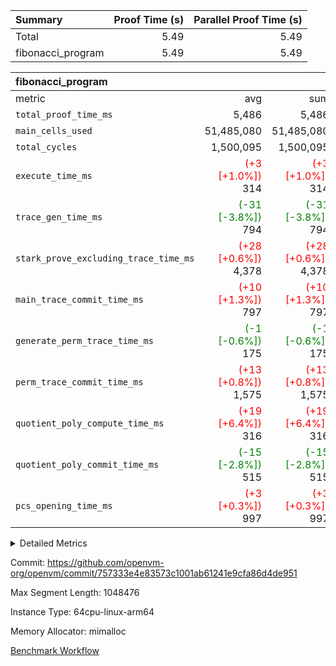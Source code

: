 | Summary | Proof Time (s) | Parallel Proof Time (s) |
|:---|---:|---:|
| Total |  5.49 |  5.49 |
| fibonacci_program |  5.49 |  5.49 |


| fibonacci_program |||||
|:---|---:|---:|---:|---:|
|metric|avg|sum|max|min|
| `total_proof_time_ms ` |  5,486 |  5,486 |  5,486 |  5,486 |
| `main_cells_used     ` |  51,485,080 |  51,485,080 |  51,485,080 |  51,485,080 |
| `total_cycles        ` |  1,500,095 |  1,500,095 |  1,500,095 |  1,500,095 |
| `execute_time_ms     ` | <span style='color: red'>(+3 [+1.0%])</span> 314 | <span style='color: red'>(+3 [+1.0%])</span> 314 | <span style='color: red'>(+3 [+1.0%])</span> 314 | <span style='color: red'>(+3 [+1.0%])</span> 314 |
| `trace_gen_time_ms   ` | <span style='color: green'>(-31 [-3.8%])</span> 794 | <span style='color: green'>(-31 [-3.8%])</span> 794 | <span style='color: green'>(-31 [-3.8%])</span> 794 | <span style='color: green'>(-31 [-3.8%])</span> 794 |
| `stark_prove_excluding_trace_time_ms` | <span style='color: red'>(+28 [+0.6%])</span> 4,378 | <span style='color: red'>(+28 [+0.6%])</span> 4,378 | <span style='color: red'>(+28 [+0.6%])</span> 4,378 | <span style='color: red'>(+28 [+0.6%])</span> 4,378 |
| `main_trace_commit_time_ms` | <span style='color: red'>(+10 [+1.3%])</span> 797 | <span style='color: red'>(+10 [+1.3%])</span> 797 | <span style='color: red'>(+10 [+1.3%])</span> 797 | <span style='color: red'>(+10 [+1.3%])</span> 797 |
| `generate_perm_trace_time_ms` | <span style='color: green'>(-1 [-0.6%])</span> 175 | <span style='color: green'>(-1 [-0.6%])</span> 175 | <span style='color: green'>(-1 [-0.6%])</span> 175 | <span style='color: green'>(-1 [-0.6%])</span> 175 |
| `perm_trace_commit_time_ms` | <span style='color: red'>(+13 [+0.8%])</span> 1,575 | <span style='color: red'>(+13 [+0.8%])</span> 1,575 | <span style='color: red'>(+13 [+0.8%])</span> 1,575 | <span style='color: red'>(+13 [+0.8%])</span> 1,575 |
| `quotient_poly_compute_time_ms` | <span style='color: red'>(+19 [+6.4%])</span> 316 | <span style='color: red'>(+19 [+6.4%])</span> 316 | <span style='color: red'>(+19 [+6.4%])</span> 316 | <span style='color: red'>(+19 [+6.4%])</span> 316 |
| `quotient_poly_commit_time_ms` | <span style='color: green'>(-15 [-2.8%])</span> 515 | <span style='color: green'>(-15 [-2.8%])</span> 515 | <span style='color: green'>(-15 [-2.8%])</span> 515 | <span style='color: green'>(-15 [-2.8%])</span> 515 |
| `pcs_opening_time_ms ` | <span style='color: red'>(+3 [+0.3%])</span> 997 | <span style='color: red'>(+3 [+0.3%])</span> 997 | <span style='color: red'>(+3 [+0.3%])</span> 997 | <span style='color: red'>(+3 [+0.3%])</span> 997 |



<details>
<summary>Detailed Metrics</summary>

| group | num_segments | keygen_time_ms | commit_exe_time_ms |
| --- | --- | --- | --- |
| fibonacci_program | 1 | 379 | 5 | 

| group | air_name | quotient_deg | interactions | constraints |
| --- | --- | --- | --- | --- |
| fibonacci_program | AccessAdapterAir<16> | 2 | 5 | 14 | 
| fibonacci_program | AccessAdapterAir<2> | 2 | 5 | 14 | 
| fibonacci_program | AccessAdapterAir<32> | 2 | 5 | 14 | 
| fibonacci_program | AccessAdapterAir<4> | 2 | 5 | 14 | 
| fibonacci_program | AccessAdapterAir<64> | 2 | 5 | 14 | 
| fibonacci_program | AccessAdapterAir<8> | 2 | 5 | 14 | 
| fibonacci_program | BitwiseOperationLookupAir<8> | 2 | 2 | 4 | 
| fibonacci_program | MemoryMerkleAir<8> | 2 | 4 | 40 | 
| fibonacci_program | PersistentBoundaryAir<8> | 2 | 3 | 6 | 
| fibonacci_program | PhantomAir | 2 | 3 | 5 | 
| fibonacci_program | Poseidon2PeripheryAir<BabyBearParameters>, 1> | 2 | 1 | 286 | 
| fibonacci_program | ProgramAir | 1 | 1 | 4 | 
| fibonacci_program | RangeTupleCheckerAir<2> | 1 | 1 | 4 | 
| fibonacci_program | Rv32HintStoreAir | 2 | 19 | 35 | 
| fibonacci_program | VariableRangeCheckerAir | 1 | 1 | 4 | 
| fibonacci_program | VmAirWrapper<Rv32BaseAluAdapterAir, BaseAluCoreAir<4, 8> | 2 | 19 | 43 | 
| fibonacci_program | VmAirWrapper<Rv32BaseAluAdapterAir, LessThanCoreAir<4, 8> | 2 | 17 | 39 | 
| fibonacci_program | VmAirWrapper<Rv32BaseAluAdapterAir, ShiftCoreAir<4, 8> | 2 | 23 | 90 | 
| fibonacci_program | VmAirWrapper<Rv32BranchAdapterAir, BranchEqualCoreAir<4> | 2 | 11 | 25 | 
| fibonacci_program | VmAirWrapper<Rv32BranchAdapterAir, BranchLessThanCoreAir<4, 8> | 2 | 13 | 41 | 
| fibonacci_program | VmAirWrapper<Rv32CondRdWriteAdapterAir, Rv32JalLuiCoreAir> | 2 | 10 | 22 | 
| fibonacci_program | VmAirWrapper<Rv32JalrAdapterAir, Rv32JalrCoreAir> | 2 | 16 | 20 | 
| fibonacci_program | VmAirWrapper<Rv32LoadStoreAdapterAir, LoadSignExtendCoreAir<4, 8> | 2 | 18 | 33 | 
| fibonacci_program | VmAirWrapper<Rv32LoadStoreAdapterAir, LoadStoreCoreAir<4> | 2 | 17 | 38 | 
| fibonacci_program | VmAirWrapper<Rv32MultAdapterAir, DivRemCoreAir<4, 8> | 2 | 25 | 88 | 
| fibonacci_program | VmAirWrapper<Rv32MultAdapterAir, MulHCoreAir<4, 8> | 2 | 24 | 38 | 
| fibonacci_program | VmAirWrapper<Rv32MultAdapterAir, MultiplicationCoreAir<4, 8> | 2 | 19 | 26 | 
| fibonacci_program | VmAirWrapper<Rv32RdWriteAdapterAir, Rv32AuipcCoreAir> | 2 | 11 | 15 | 
| fibonacci_program | VmConnectorAir | 2 | 3 | 9 | 

| group | air_name | segment | rows | prep_cols | perm_cols | main_cols | cells |
| --- | --- | --- | --- | --- | --- | --- | --- |
| fibonacci_program | AccessAdapterAir<8> | 0 | 32 |  | 24 | 17 | 1,312 | 
| fibonacci_program | BitwiseOperationLookupAir<8> | 0 | 65,536 | 3 | 8 | 2 | 655,360 | 
| fibonacci_program | MemoryMerkleAir<8> | 0 | 256 |  | 20 | 32 | 13,312 | 
| fibonacci_program | PersistentBoundaryAir<8> | 0 | 32 |  | 12 | 20 | 1,024 | 
| fibonacci_program | PhantomAir | 0 | 2 |  | 12 | 6 | 36 | 
| fibonacci_program | Poseidon2PeripheryAir<BabyBearParameters>, 1> | 0 | 256 |  | 8 | 300 | 78,848 | 
| fibonacci_program | ProgramAir | 0 | 4,096 |  | 8 | 10 | 73,728 | 
| fibonacci_program | RangeTupleCheckerAir<2> | 0 | 524,288 | 2 | 8 | 1 | 4,718,592 | 
| fibonacci_program | Rv32HintStoreAir | 0 | 4 |  | 80 | 32 | 448 | 
| fibonacci_program | VariableRangeCheckerAir | 0 | 262,144 | 2 | 8 | 1 | 2,359,296 | 
| fibonacci_program | VmAirWrapper<Rv32BaseAluAdapterAir, BaseAluCoreAir<4, 8> | 0 | 1,048,576 |  | 80 | 36 | 121,634,816 | 
| fibonacci_program | VmAirWrapper<Rv32BaseAluAdapterAir, LessThanCoreAir<4, 8> | 0 | 524,288 |  | 40 | 37 | 40,370,176 | 
| fibonacci_program | VmAirWrapper<Rv32BranchAdapterAir, BranchEqualCoreAir<4> | 0 | 262,144 |  | 48 | 26 | 19,398,656 | 
| fibonacci_program | VmAirWrapper<Rv32BranchAdapterAir, BranchLessThanCoreAir<4, 8> | 0 | 4 |  | 56 | 32 | 352 | 
| fibonacci_program | VmAirWrapper<Rv32CondRdWriteAdapterAir, Rv32JalLuiCoreAir> | 0 | 131,072 |  | 44 | 18 | 8,126,464 | 
| fibonacci_program | VmAirWrapper<Rv32JalrAdapterAir, Rv32JalrCoreAir> | 0 | 16 |  | 36 | 28 | 1,024 | 
| fibonacci_program | VmAirWrapper<Rv32LoadStoreAdapterAir, LoadStoreCoreAir<4> | 0 | 16 |  | 72 | 40 | 1,792 | 
| fibonacci_program | VmAirWrapper<Rv32RdWriteAdapterAir, Rv32AuipcCoreAir> | 0 | 8 |  | 28 | 21 | 392 | 
| fibonacci_program | VmConnectorAir | 0 | 2 | 1 | 12 | 4 | 32 | 

| group | segment | trace_gen_time_ms | total_proof_time_ms | total_cycles | total_cells | stark_prove_excluding_trace_time_ms | quotient_poly_compute_time_ms | quotient_poly_commit_time_ms | perm_trace_commit_time_ms | pcs_opening_time_ms | main_trace_commit_time_ms | main_cells_used | generate_perm_trace_time_ms | execute_time_ms |
| --- | --- | --- | --- | --- | --- | --- | --- | --- | --- | --- | --- | --- | --- | --- |
| fibonacci_program | 0 | 794 | 5,486 | 1,500,095 | 197,435,660 | 4,378 | 316 | 515 | 1,575 | 997 | 797 | 51,485,080 | 175 | 314 | 

</details>


Commit: https://github.com/openvm-org/openvm/commit/757333e4e83573c1001ab61241e9cfa86d4de951

Max Segment Length: 1048476

Instance Type: 64cpu-linux-arm64

Memory Allocator: mimalloc

[Benchmark Workflow](https://github.com/openvm-org/openvm/actions/runs/12967348736)
